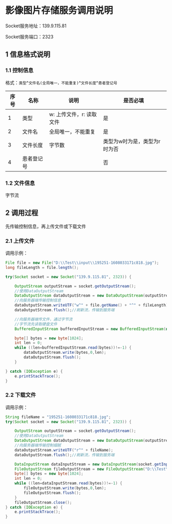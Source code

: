 # 影像图片存储服务调用说明

Socket服务地址：139.9.115.81

Socket服务端口：2323

## 1 信息格式说明

### 1.1 控制信息

格式：`类型`^`文件名(全局唯一，不能重复)`^`文件长度`^`患者登记号`

| 序号 | 名称       | 说明                     | 是否必填                     |
| ---- | ---------- | ------------------------ | ---------------------------- |
| 1    | 类型       | w: 上传文件，r: 读取文件 | 是                           |
| 2    | 文件名     | 全局唯一，不能重复       | 是                           |
| 3    | 文件长度   | 字节数                   | 类型为w时为是，类型为r时为否 |
| 4    | 患者登记号 |                          | 否                           |

### 1.2 文件信息

字节流

## 2 调用过程

先传输控制信息，再上传文件或下载文件

### 2.1 上传文件

调用示例：

```java
File file = new File("D:\\Test\\input\\195251-1608033171c818.jpg");
long fileLength = file.length();

try(Socket socket = new Socket("139.9.115.81", 2323)) {

    OutputStream outputStream = socket.getOutputStream();
    //使用DataOutputStream
    DataOutputStream dataOutputStream = new DataOutputStream(outputStream);
    //向服务器端传输控制信息
    dataOutputStream.writeUTF("w^" + file.getName() + "^" + fileLength);
    dataOutputStream.flush();//刷新流，传输到服务端

    //向服务器端传文件，通过字节流
    //字节流先读取硬盘文件
    BufferedInputStream bufferedInputStream = new BufferedInputStream(new FileInputStream(file));

    byte[] bytes = new byte[1024];
    int len = 0;
    while ((len=bufferedInputStream.read(bytes))!=-1) {
        dataOutputStream.write(bytes,0,len);
        dataOutputStream.flush();
    }

} catch (IOException e) {
    e.printStackTrace();
}
```

### 2.2 下载文件

调用示例：

```java
String fileName = "195251-1608033171c818.jpg";
try(Socket socket = new Socket("139.9.115.81", 2323)) {

    OutputStream outputStream = socket.getOutputStream();
    //使用DataOutputStream
    DataOutputStream dataOutputStream = new DataOutputStream(outputStream);
    //向服务器端传输控制细腻
    dataOutputStream.writeUTF("r^" + fileName);
    dataOutputStream.flush();//刷新流，传输到服务端

    DataInputStream dataInputStream = new DataInputStream(socket.getInputStream());
    FileOutputStream fileOutputStream = new FileOutputStream("D:\\Test\\output" + File.separator + fileName);
    byte[] bytes = new byte[1024];
    int len = 0;
    while ((len=dataInputStream.read(bytes))!=-1) {
        fileOutputStream.write(bytes,0,len);
        fileOutputStream.flush();
    }
    fileOutputStream.close();
} catch (IOException e) {
    e.printStackTrace();
}
```

